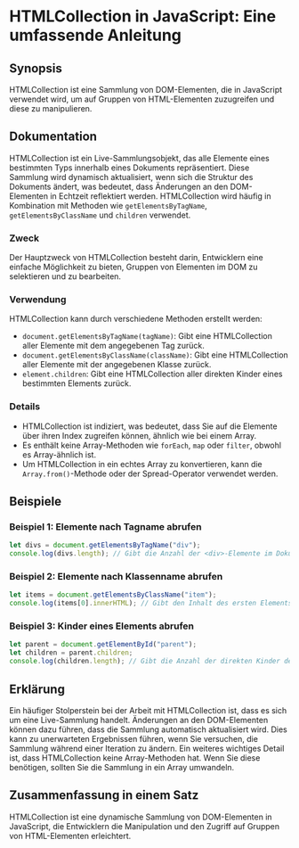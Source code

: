 <!--
Meta Description: # HTMLCollection in JavaScript: Eine umfassende Anleitung ## Synopsis HTMLCollection ist eine Sammlung von DOM-Elementen, die in JavaScript verwendet ...
Meta Keywords: htmlcollection, die, eine, der, ist
-->

# HTMLCollection in JavaScript: Eine umfassende Anleitung

## Synopsis
HTMLCollection ist eine Sammlung von DOM-Elementen, die in JavaScript verwendet wird, um auf Gruppen von HTML-Elementen zuzugreifen und diese zu manipulieren.

## Dokumentation
HTMLCollection ist ein Live-Sammlungsobjekt, das alle Elemente eines bestimmten Typs innerhalb eines Dokuments repräsentiert. Diese Sammlung wird dynamisch aktualisiert, wenn sich die Struktur des Dokuments ändert, was bedeutet, dass Änderungen an den DOM-Elementen in Echtzeit reflektiert werden. HTMLCollection wird häufig in Kombination mit Methoden wie `getElementsByTagName`, `getElementsByClassName` und `children` verwendet.

### Zweck
Der Hauptzweck von HTMLCollection besteht darin, Entwicklern eine einfache Möglichkeit zu bieten, Gruppen von Elementen im DOM zu selektieren und zu bearbeiten.

### Verwendung
HTMLCollection kann durch verschiedene Methoden erstellt werden:
- `document.getElementsByTagName(tagName)`: Gibt eine HTMLCollection aller Elemente mit dem angegebenen Tag zurück.
- `document.getElementsByClassName(className)`: Gibt eine HTMLCollection aller Elemente mit der angegebenen Klasse zurück.
- `element.children`: Gibt eine HTMLCollection aller direkten Kinder eines bestimmten Elements zurück.

### Details
- HTMLCollection ist indiziert, was bedeutet, dass Sie auf die Elemente über ihren Index zugreifen können, ähnlich wie bei einem Array.
- Es enthält keine Array-Methoden wie `forEach`, `map` oder `filter`, obwohl es Array-ähnlich ist.
- Um HTMLCollection in ein echtes Array zu konvertieren, kann die `Array.from()`-Methode oder der Spread-Operator verwendet werden.

## Beispiele
### Beispiel 1: Elemente nach Tagname abrufen
```javascript
let divs = document.getElementsByTagName("div");
console.log(divs.length); // Gibt die Anzahl der <div>-Elemente im Dokument aus
```

### Beispiel 2: Elemente nach Klassenname abrufen
```javascript
let items = document.getElementsByClassName("item");
console.log(items[0].innerHTML); // Gibt den Inhalt des ersten Elements mit der Klasse "item" aus
```

### Beispiel 3: Kinder eines Elements abrufen
```javascript
let parent = document.getElementById("parent");
let children = parent.children;
console.log(children.length); // Gibt die Anzahl der direkten Kinder des Elements mit der ID "parent" aus
```

## Erklärung
Ein häufiger Stolperstein bei der Arbeit mit HTMLCollection ist, dass es sich um eine Live-Sammlung handelt. Änderungen an den DOM-Elementen können dazu führen, dass die Sammlung automatisch aktualisiert wird. Dies kann zu unerwarteten Ergebnissen führen, wenn Sie versuchen, die Sammlung während einer Iteration zu ändern. Ein weiteres wichtiges Detail ist, dass HTMLCollection keine Array-Methoden hat. Wenn Sie diese benötigen, sollten Sie die Sammlung in ein Array umwandeln.

## Zusammenfassung in einem Satz
HTMLCollection ist eine dynamische Sammlung von DOM-Elementen in JavaScript, die Entwicklern die Manipulation und den Zugriff auf Gruppen von HTML-Elementen erleichtert.